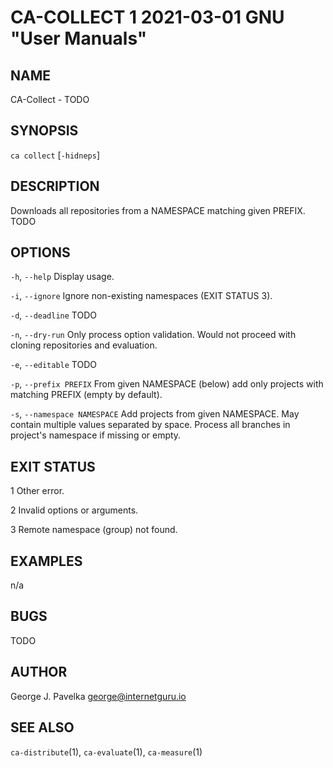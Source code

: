# CA-COLLECT 1 2021-03-01 GNU "User Manuals"

## NAME

CA-Collect - TODO

## SYNOPSIS

`ca collect` [`-hidneps`]

## DESCRIPTION

Downloads all repositories from a NAMESPACE matching given PREFIX. TODO

## OPTIONS

`-h`, `--help`
       Display usage.

`-i`, `--ignore`
       Ignore non-existing namespaces (EXIT STATUS 3).

`-d`, `--deadline`
       TODO

`-n`, `--dry-run`
       Only process option validation. Would not proceed with cloning repositories and evaluation.

`-e`, `--editable`
       TODO

`-p`, `--prefix PREFIX`
       From given NAMESPACE (below) add only projects with matching PREFIX (empty by default).

`-s`, `--namespace NAMESPACE`
       Add projects from given NAMESPACE. May contain multiple values separated by space. Process all branches in project's namespace if missing or empty.

## EXIT STATUS

1      Other error.

2      Invalid options or arguments.

3      Remote namespace (group) not found.

## EXAMPLES

n/a

## BUGS

TODO

## AUTHOR

George J. Pavelka <george@internetguru.io>

## SEE ALSO

`ca-distribute`(1), `ca-evaluate`(1), `ca-measure`(1)

